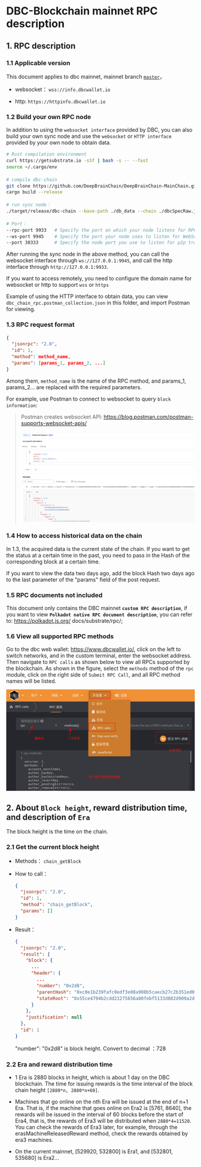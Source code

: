 # DBC-Blockchain mainnet RPC description

## 1. RPC description

### 1.1 Applicable version

This document applies to dbc mainnet, mainnet branch [`master`](https://github.com/DeepBrainChain/DeepBrainChain-MainChain)，

- websocket： `wss://info.dbcwallet.io`

- http: `https://httpinfo.dbcwallet.io`

### 1.2 Build your own RPC node

In addition to using the `websocket interface` provided by DBC, you can also build your own sync node and use the `websocket` or `HTTP interface` provided by your own node to obtain data.

```bash
# Rust compilation environment
curl https://getsubstrate.io -sSf | bash -s -- --fast
source ~/.cargo/env

# compile dbc-chain
git clone https://github.com/DeepBrainChain/DeepBrainChain-MainChain.git && cd DeepBrainChain-MainChain
cargo build --release

# run sync node：
./target/release/dbc-chain --base-path ./db_data --chain ./dbcSpecRaw.json --pruning archive --rpc-cors all --no-mdns --bootnodes /ip4/47.74.88.41/tcp/8947/p2p/12D3KooWD87i4TKA68P7zpGNXxUaHgvnimbgihEzDyJrmG3iGJPw

# Port：
--rpc-port 9933   # Specify the port on which your node listens for RPC. 9933 is the default value, so this parameter can also be ignored
--ws-port 9945    # Specify the port your node uses to listen for WebSocket. The default port is 9944
--port 30333      # Specify the node port you use to listen for p2p traffic. 30333 is the default port, if you don’t need to change it, you can ignore this flag
```

After running the sync node in the above method, you can call the websocket interface through `ws://127.0.0.1:9945`, and call the http interface through `http://127.0.0.1:9933`.

If you want to access remotely, you need to configure the domain name for websocket or http to support `wss` or `https`

Example of using the HTTP interface to obtain data, you can view `dbc_chain_rpc.postman_collection.json` in this folder, and import Postman for viewing.

### 1.3 RPC request format

```json
{
  "jsonrpc": "2.0",
  "id": 1,
  "method": method_name,
  "params": [params_1, params_2, ...]
}
```

Among them, `method_name` is the name of the RPC method, and params_1, params_2... are replaced with the required parameters.

For example, use Postman to connect to websocket to query `block information`:

> Postman creates websocket API: https://blog.postman.com/postman-supports-websocket-apis/
>
> ![image-20211020111401731](./assets/README.assets/image-20211020111401731.png)

### 1.4 How to access historical data on the chain

In 1.3, the acquired data is the current state of the chain. If you want to get the status at a certain time in the past, you need to pass in the Hash of the corresponding block at a certain time.

If you want to view the data two days ago, add the block Hash two days ago to the last parameter of the "params" field of the post request.

### 1.5 RPC documents not included

This document only contains the DBC mainnet **`custom RPC description`**, if you want to view **`Polkadot native RPC document description`**, you can refer to: https://polkadot.js.org/ docs/substrate/rpc/;

### 1.6 View all supported RPC methods

Go to the dbc web wallet: https://www.dbcwallet.io/, click on the left to switch networks, and in the custom terminal, enter the websocket address. Then navigate to `RPC calls` as shown below to view all RPCs supported by the blockchain. As shown in the figure, select the `methods` method of the `rpc` module, click on the right side of `Submit RPC Call`, and all RPC method names will be listed.

![](./assets/README.assets/image-20210813113734192.png)

## 2. **About `Block height`, reward distribution time, and description of `Era`**

The block height is the time on the chain.

### 2.1 Get the current block height

- Methods： `chain_getBlock`

- How to call：

  ```json
  {
    "jsonrpc": "2.0",
    "id": 1,
    "method": "chain_getBlock",
    "params": []
  }
  ```

- Result：

  ```json
  {
    "jsonrpc": "2.0",
    "result": {
      "block": {
        ...
        "header": {
          ...
          "number": "0x2d8",
          "parentHash": "0xc0e1b239fafc0edf3e08a908b5caecb27c2b351ed0daef3fc60c5600b28d6d7d",
          "stateRoot": "0x55ce4794b2cdd21275656a80febf5133d882d909a2de6d40d7b8887bd65628bc"
        }
      },
      "justification": null
    },
    "id": 1
  }
  ```

  "number": "0x2d8" is block height. Convert to decimal ：728

### 2.2 Era and reward distribution time

- 1 Era is 2880 blocks in height, which is about 1 day on the DBC blockchain. The time for issuing rewards is the time interval of the block chain height `[2880*n, 2880*n+60]`.

- Machines that go online on the nth Era will be issued at the end of n+1 Era. That is, if the machine that goes online on Era2 is [5761, 8640], the rewards will be issued in the interval of 60 blocks before the start of Era4, that is, the rewards of Era3 will be distributed when `2880*4=11520`. You can check the rewards of Era3 later, for example, through the erasMachineReleasedReward method, check the rewards obtained by era3 machines.

- On the current mainnet, [529920, 532800] is Era1, and [532801, 535680] is Era2...
